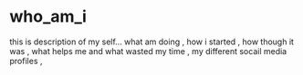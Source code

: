 # who_am_i

this is description of my self...
what am doing ,
how i started ,
how though it was ,
what helps me and what wasted my time ,
my  different socail media profiles ,


